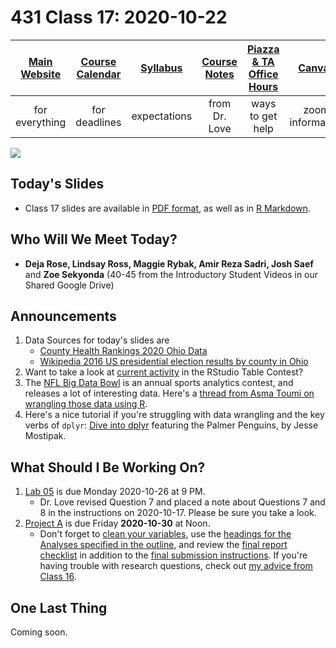 # 431 Class 17: 2020-10-22

[Main Website](https://thomaselove.github.io/431/) | [Course Calendar](https://thomaselove.github.io/431/calendar.html) | [Syllabus](https://thomaselove.github.io/431-2020-syllabus/) | [Course Notes](https://thomaselove.github.io/431-notes/) | [Piazza & TA Office Hours](https://thomaselove.github.io/431/contact.html) | [Canvas](https://canvas.case.edu) | [Data and Code](https://thomaselove.github.io/431/data_index.html)
:-----------: | :--------------: | :----------: | :---------: | :-------------: | :-----------: | :------------:
for everything | for deadlines | expectations | from Dr. Love | ways to get help | zoom information | for downloads

![](https://github.com/THOMASELOVE/431-2020/blob/master/classes/class17/images/silge_granato.png)

## Today's Slides

- Class 17 slides are available in [PDF format](https://github.com/THOMASELOVE/431-2020/blob/master/classes/class17/431_class-17-slides_2020.pdf), as well as in [R Markdown](https://github.com/THOMASELOVE/431-2020/blob/master/classes/class17/431_class-17-slides_2020.Rmd).

## Who Will We Meet Today?

- **Deja Rose, Lindsay Ross, Maggie Rybak, Amir Reza Sadri, Josh Saef** and **Zoe Sekyonda** (40-45 from the Introductory Student Videos in our Shared Google Drive)

## Announcements

1. Data Sources for today's slides are
    - [County Health Rankings 2020 Ohio Data](https://www.countyhealthrankings.org/app/ohio/2020/downloads)
    - [Wikipedia 2016 US presidential election results by county in Ohio](https://en.wikipedia.org/wiki/2016_United_States_presidential_election_in_Ohio#By_county)
2. Want to take a look at [current activity](https://community.rstudio.com/tag/table-contest) in the RStudio Table Contest?
3. The [NFL Big Data Bowl](https://operations.nfl.com/the-game/big-data-bowl/) is an annual sports analytics contest, and releases a lot of interesting data. Here's a [thread from Asma Toumi on wrangling those data using R](https://twitter.com/asmae_toumi/status/1317510643369598981).
4. Here's a nice tutorial if you're struggling with data wrangling and the key verbs of `dplyr`: [Dive into dplyr](https://www.kaggle.com/jessemostipak/dive-into-dplyr-tutorial-1) featuring the Palmer Penguins, by Jesse Mostipak.



## What Should I Be Working On?

1. [Lab 05](https://github.com/THOMASELOVE/431-2020/blob/master/labs/lab05/lab05.md) is due Monday 2020-10-26 at 9 PM.
    - Dr. Love revised Question 7 and placed a note about Questions 7 and 8 in the instructions on 2020-10-17. Please be sure you take a look.
2. [Project A](https://thomaselove.github.io/431-2020-projectA/) is due Friday **2020-10-30** at Noon.
    - Don't forget to [clean your variables](https://thomaselove.github.io/431-2020-projectA/prop_summary.html), use the [headings for the Analyses specified in the outline](https://thomaselove.github.io/431-2020-projectA/examples.html), and review the [final report checklist](https://thomaselove.github.io/431-2020-projectA/check_final.html) in addition to the [final submission instructions](https://thomaselove.github.io/431-2020-projectA/final.html). If you're having trouble with research questions, check out [my advice from Class 16](https://github.com/THOMASELOVE/431-2020/blob/master/classes/class16/README.md#advice-on-developing-a-research-question).

## One Last Thing

Coming soon.
